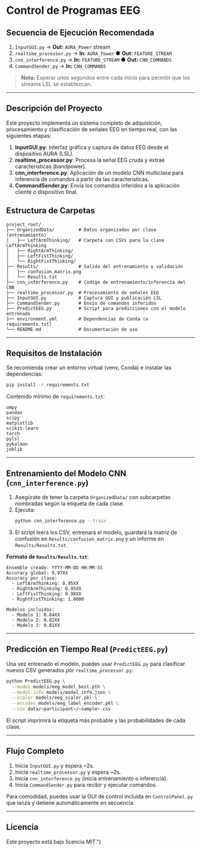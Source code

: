 # Control de Programas EEG

## Secuencia de Ejecución Recomendada

1. `InputGUI.py` → **Out:** `AURA_Power` stream  
2. `realtime_processor.py` → **In:** `AURA_Power` ● **Out:** `FEATURE_STREAM`  
3. `cnn_interference.py` → **In:** `FEATURE_STREAM` ● **Out:** `CNN_COMMANDS`  
4. `CommandSender.py` → **In:** `CNN_COMMANDS`

> **Nota:** Esperar unos segundos entre cada inicio para permitir que los streams LSL se establezcan.

---

## Descripción del Proyecto

Este proyecto implementa un sistema completo de adquisición, procesamiento y clasificación de señales EEG en tiempo real, con las siguientes etapas:

1. **InputGUI.py**: Interfaz gráfica y captura de datos EEG desde el dispositivo AURA (LSL).  
2. **realtime_processor.py**: Procesa la señal EEG cruda y extrae características (bandpower).  
3. **cnn_interference.py**: Aplicación de un modelo CNN multiclase para inferencia de comandos a partir de las características.  
4. **CommandSender.py**: Envía los comandos inferidos a la aplicación cliente o dispositivo final.

## Estructura de Carpetas

```
project_root/
├── OrganizedData/         # Datos organizados por clase (entrenamiento)
│   ├── LeftArmThinking/   # Carpeta con CSVs para la clase LeftArmThinking
│   ├── RightArmThinking/
│   ├── LeftFistThinking/
│   └── RightFistThinking/
├── Results/               # Salida del entrenamiento y validación
│   ├── confusion_matrix.png
│   └── Results.txt
├── cnn_interference.py    # Código de entrenamiento/inferencia del CNN
├── realtime_processor.py  # Procesamiento de señales EEG
├── InputGUI.py            # Captura GUI y publicación LSL
├── CommandSender.py       # Envío de comandos inferidos
├── PredictEEG.py          # Script para predicciones con el modelo entrenado
├── environment.yml        # Dependencias de Conda (o requirements.txt)
└── README.md              # Documentación de uso
```

---

## Requisitos de Instalación

Se recomienda crear un entorno virtual (venv, Conda) e instalar las dependencias:

```bash
pip install -r requirements.txt
```

Contenido mínimo de `requirements.txt`:
```
umpy
pandas
scipy
matplotlib
scikit-learn
torch
pylsl
pykalman
joblib
```

---

## Entrenamiento del Modelo CNN (`cnn_interference.py`)

1. Asegúrate de tener la carpeta `OrganizedData/` con subcarpetas nombradas según la etiqueta de cada clase.
2. Ejecuta:
   ```bash
   python cnn_interference.py --train
   ```
3. El script leerá los CSV, entrenará el modelo, guardará la matriz de confusión en `Results/confusion_matrix.png` y un informe en `Results/Results.txt`.

**Formato de `Results/Results.txt`**:
```
Ensemble creado: YYYY-MM-DD HH:MM:SS
Accuracy global: 0.97XX
Accuracy por clase:
  - LeftArmThinking: 0.95XX
  - RightArmThinking: 0.95XX
  - LeftFistThinking: 0.98XX
  - RightFistThinking: 1.0000

Modelos incluidos:
  - Modelo 1: 0.84XX
  - Modelo 2: 0.82XX
  - Modelo 3: 0.81XX
```

---

## Predicción en Tiempo Real (`PredictEEG.py`)

Una vez entrenado el modelo, puedes usar `PredictEEG.py` para clasificar nuevos CSV generados por `realtime_processor.py`:

```bash
python PredictEEG.py \
  --model models/eeg_model_best.pth \
  --model-info models/model_info.json \
  --scaler models/eeg_scaler.pkl \
  --encoder models/eeg_label_encoder.pkl \
  --csv data/<participant>/<sample>.csv
```

El script imprimirá la etiqueta más probable y las probabilidades de cada clase.

---

## Flujo Completo

1. Inicia `InputGUI.py` y espera ~2s.  
2. Inicia `realtime_processor.py` y espera ~2s.  
3. Inicia `cnn_interference.py` (inicia entrenamiento o inferencia).  
4. Inicia `CommandSender.py` para recibir y ejecutar comandos.

Para comodidad, puedes usar la GUI de control incluida en `ControlPanel.py` que lanza y detiene automáticamente en secuencia.

---

## Licencia

Este proyecto está bajo licencia MIT.")

